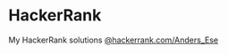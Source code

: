 # HackerRank

My HackerRank solutions [@hackerrank.com/Anders_Ese](https://www.hackerrank.com/Anders_Ese)
